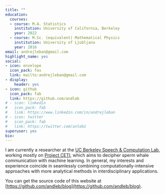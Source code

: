 ```yaml
---
title: ""
education:
  courses:
  - course: M.A. Statistics
    institution: University of California, Berkeley
    year: 2022
  - course: M.Sc. (equivalent) Mathematical Physics
    institution: University of Ljubljana
    year: 2016
email: andrejleban@gmail.com
highlight_name: yes
social:
- icon: envelope
  icon_pack: fas
  link: mailto:andrejleban@gmail.com
- display:
    header: yes
- icon: github
  icon_pack: fab
  link: https://github.com/andleb
# - icon: linkedin
#   icon_pack: fab
#   link: https://www.linkedin.com/in/andrejleban
# - icon: twitter
#   icon_pack: fab
#   link: https://twitter.com/anleb1
superuser: yes
bio:
---
```



I am currently a researcher at the [UC Berkeley Speech & Computation Lab](https://twitter.com/BerkeleySCLab), working mostly
on [Project CETI](https://www.projectceti.org/team), which aims to decipher sperm whale communication with machine learning.
In general, my interests and experience coincide in seamlessly combining computationally-intensive approaches with more analytical methods in interdisciplinary applications.

You can get the source code of this website at [https://github.com/andleb/blog](https://github.com/andleb/blog).


<!-- {{< icon name="download" pack="fas" >}} Download my {{< staticref "uploads/leban_andrej-cv.pdf" "newtab" >}}resumé{{< /staticref >}}. -->
<!--
{{< icon name="download" pack="fas" >}} 
{{< staticref "uploads/andrej_leban-diploma.pdf" "newtab" >}} 
Master's thesis (Diploma) in Mathematical Physics: Time-dependent current through a quantum dot in the presence of a voltage probe (in Slovene)
{{< /staticref >}}[^1].

[^1]: <span style="font-family:Arial; font-size:0.7em;"> NOTE: The document significantly compresses the theoretical background of the thesis, which is to be found in the referenced works, since it falls outside of the Diploma program and recommended thesis format. The focus of the work is on the empirical results, which can be appreciated even with the compressed background.
</span>
-->



